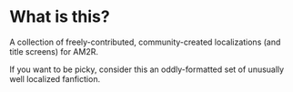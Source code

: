 # What is this?
A collection of freely-contributed, community-created localizations (and title screens) for AM2R.

If you want to be picky, consider this an oddly-formatted set of unusually well localized fanfiction.
